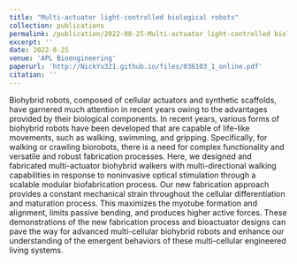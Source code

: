 ```yaml
---
title: "Multi-actuator light-controlled biological robots"
collection: publications
permalink: /publication/2022-08-25-Multi-actuator light-controlled biological robots
excerpt: ''
date: 2022-8-25
venue: 'APL Bioengineering'
paperurl: 'http://NickYu321.github.io/files/036103_1_online.pdf'
citation: ''
---
```



Biohybrid robots, composed of cellular actuators and synthetic scaffolds, have garnered much attention in recent years owing to the advantages provided by their biological components. In recent years, various forms of biohybrid robots have been developed that are capable of life-like movements, such as walking, swimming, and gripping. Specifically, for walking or crawling biorobots, there is a need for complex functionality and versatile and robust fabrication processes. Here, we designed and fabricated multi-actuator biohybrid walkers with multi-directional walking capabilities in response to noninvasive optical stimulation through a scalable modular biofabrication process. Our new fabrication approach provides a constant mechanical strain throughout the cellular differentiation and maturation process. This maximizes the myotube formation and alignment, limits passive bending, and produces higher active forces. These demonstrations of the new fabrication process and bioactuator designs can pave the way for advanced multi-cellular biohybrid robots and enhance our understanding of the emergent behaviors of these multi-cellular engineered living systems.
